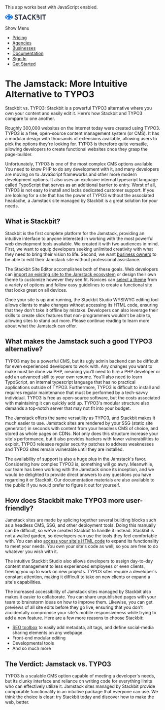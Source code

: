 This app works best with JavaScript enabled.

<a href="/" class="masthead-logo"><img src="/images/logo_alt.svg" alt="Stackbit logo" width="133" height="20" /></a>

<span class="screen-reader-text">Show Menu</span><span class="masthead-menu-icon" aria-hidden="true"></span>

-   [Pricing](/pricing)
-   [Agencies](/agencies)
-   [Businesses](/businesses)
-   [Documentation](https://www.stackbit.com/docs/)
-   [Sign In](https://app.stackbit.com/)
-   <a href="https://app.stackbit.com/create" class="button-component button-component-theme-accent button-component-hollow"><span>Get Started</span></a>

The Jamstack: More Intuitive Alternative to TYPO3
=================================================

Stackbit vs. TYPO3: Stackbit is a powerful TYPO3 alternative where you own your content and easily edit it. Here’s how Stackbit and TYPO3 compare to one another.

Roughly 300,000 websites on the internet today were created using TYPO3. TYPO3 is a free, open-source content management system (or CMS). It has a modular design with thousands of extensions available, allowing users to pick the options they're looking for. TYPO3 is therefore quite versatile, allowing developers to create functional websites once they grasp the page-builder.

Unfortunately, TYPO3 is one of the most complex CMS options available. You need to know PHP to do any development with it, and many developers are moving on to JavaScript frameworks and other more modern development options. It also uses an exclusive internal typescript language called TypoScript that serves as an additional barrier to entry. Worst of all, TYPO3 is not easy to install and lacks dedicated customer support. If you are looking for a site that has the power of TYPO3 without the associated headache, a Jamstack site managed by Stackbit is a great solution for your needs.

What is Stackbit?
-----------------

Stackbit is the first complete platform for the Jamstack, providing an intuitive interface to anyone interested in working with the most powerful web development tools available. We created it with two audiences in mind. First, we want to equip developers seeking unlimited creativity with what they need to bring their vision to life. Second, we want [business owners](https://www.stackbit.com/businesses) to be able to edit their Jamstack site without professional assistance.

The Stackbit Site Editor accomplishes both of these goals. Web developers can [import an existing site to the Jamstack ecosystem](https://app.stackbit.com/import) or design their own theme to customize however they see fit. Novices can [select a theme](http://jamstackthemes.dev/?utm_source=stackbit.com&utm_medium=article&utm_campaign=alternative-to-typo3) from a variety of options and follow easy guidelines to create a functional site that looks great on all devices.

Once your site is up and running, the Stackbit Studio WYSIWYG editing tool allows clients to make changes without accessing its HTML code, ensuring that they don't take it offline by mistake. Developers can also leverage their skills to create slick features that non-programmers wouldn't be able to, allowing sites to stand out more. Please continue reading to learn more about what the Jamstack can offer.

What makes the Jamstack such a good TYPO3 alternative?
------------------------------------------------------

TYPO3 may be a powerful CMS, but its ugly admin backend can be difficult for even experienced developers to work with. Any changes you want to make must be done via PHP, meaning you'll need to hire a PHP developer or add an advanced skill to your own resume. You'll also need to learn TypoScript, an internal typescript language that has no practical applications outside of TYPO3. Furthermore, TYPO3 is difficult to install and requires regular maintenance that must be performed by a tech-savvy individual. TYPO3 is free as open-source software, but the costs associated with maintaining it can quickly add up. TYPO3's modular structure also demands a top-notch server that may not fit into your budget.

The Jamstack offers the same versatility as TYPO3, and Stackbit makes it much easier to use. Jamstack sites are rendered by your SSG (static site generator) in seconds with content from your headless CMS of choice, and stored as whole pages on CDNs. Not only does this structure increase your site's performance, but it also provides hackers with fewer vulnerabilities to exploit. TYPO3 releases regular security patches to address weaknesses and TYPO3 sites remain vulnerable until they are installed.

The availability of support is also a huge plus in the Jamstack's favor. Considering how complex TYPO3 is, something will go awry. Meanwhile, our team has been working with the Jamstack since its inception, and we would be delighted to provide direct answers to any questions you have regarding it or Stackbit. Our documentation materials are also available to the public if you would prefer to figure it out for yourself.

How does Stackbit make TYPO3 more user-friendly?
------------------------------------------------

Jamstack sites are made by splicing together several building blocks such as a headless CMS, SSG, and other deployment tools. Doing this manually can be difficult, so we've created Stackbit to handle it instead. Stackbit is not a walled garden, so developers can use the tools they feel comfortable with. You can also [access your site's HTML code](https://www.stackbit.com/blog/vs-code-experience-to-stackbit-editor/) to expand its functionality to meet your needs. You own your site's code as well, so you are free to do whatever you wish with it.

The intuitive Stackbit Studio also allows developers to assign day-to-day content management to less experienced employees or even clients, freeing you up to work on new projects. TYPO3 sites require a developer's constant attention, making it difficult to take on new clients or expand a site's capabilities.

The increased accessibility of Jamstack sites managed by Stackbit also makes it easier to collaborate. You can share unpublished pages with your team to brainstorm ideas on how to improve them. Likewise, you can get previews of all site edits before they go live, ensuring that you don't accidentally compromise your site's mobile responsiveness while trying to add a new feature. Here are a few more reasons to choose Stackbit:

-   [SEO toolbox](https://www.stackbit.com/blog/seo-tools/) to easily add metadata, alt tags, and define social-media sharing elements on any webpage.
-   Front-end modular editing
-   Developmental tools
-   And so much more

The Verdict: Jamstack vs. TYPO3
-------------------------------

TYPO3 is a scalable CMS option capable of meeting a developer's needs, but its clunky interface and reliance on writing code for everything limits who can effectively utilize it. Jamstack sites managed by Stackbit provide comparable functionality in an intuitive package that everyone can use. We think the choice is clear: try Stackbit today and discover how to make the web, better.










